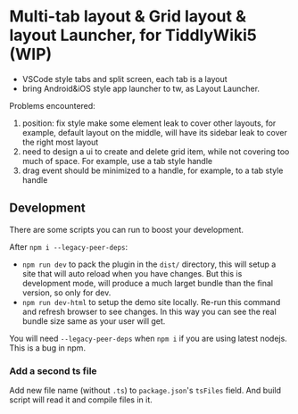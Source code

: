 # Multi-tab layout & Grid layout & layout Launcher, for TiddlyWiki5 (WIP)

* VSCode style tabs and split screen, each tab is a layout
* bring Android&iOS style app launcher to tw, as Layout Launcher.


Problems encountered:

1. position: fix style make some element leak to cover other layouts, for example, default layout on the middle, will have its sidebar leak to cover the right most layout
2. need to design a ui to create and delete grid item, while not covering too much of space. For example, use a tab style handle
3. drag event should be minimized to a handle, for example, to a tab style handle

## Development

There are some scripts you can run to boost your development.

After `npm i --legacy-peer-deps`:

- `npm run dev` to pack the plugin in the `dist/` directory, this will setup a site that will auto reload when you have changes. But this is development mode, will produce a much larget bundle than the final version, so only for dev.
- `npm run dev-html` to setup the demo site locally. Re-run this command and refresh browser to see changes. In this way you can see the real bundle size same as your user will get.

You will need `--legacy-peer-deps` when `npm i` if you are using latest nodejs. This is a bug in npm.

### Add a second ts file

Add new file name (without `.ts`) to `package.json`'s `tsFiles` field. And build script will read it and compile files in it.
